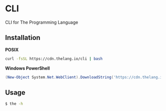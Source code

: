 # CLI
CLI for The Programming Language

## Installation
**POSIX**
```bash
curl -fsSL https://cdn.thelang.io/cli | bash
```

**Windows PowerShell**
```powershell
(New-Object System.Net.WebClient).DownloadString('https://cdn.thelang.io/cli-win') | iex
```

## Usage
```bash
$ the -h
```

